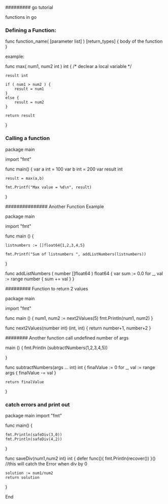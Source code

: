 ######### go tutorial


functions in go

### Defining a Function:

func function_name( [parameter list] ) [return_types] {
	body of the function
}


example:

func max( num1, num2 int ) int {
	/* declear a local variable */

	result int

	if ( num1 > num2 ) {
		result = num1
	}
	else {
		result = num2
	}

	return result
}

### Calling a function

package main

import "fmt"

func main() {
	var a int = 100
	var b int = 200
	var result int

	result = max(a,b)

	fmt.Printf("Max value = %d\n", result)	
}

############### Another Function Example 

package main

import "fmt"

func main () {
	
	listnumbers := []float64{1,2,3,4,5}

	fmt.Printf("Sum of listnumbers ", addListNumbers(listnumbers))
}

func addListNumbers ( number []float64 ) float64 {
	var sum := 0.0
	for _, val := range number {
	sum += val
	}
}


######### Function to return 2 values 

package main

import "fmt"

func main () {
	num1, num2 := next2Values(5)
	fmt.Println(num1, num2)
}

func next2Values(number int) (int, int) {
	return number+1, number+2
}


######## Another function call undefined number of args


main () {
	fmt.Println (subtractNumbers(1,2,3,4,5))

}

func subtractNumbers(args ... int) int {
	finalValue := 0
	for _, val := range args {
		finalValue -= val
	}

	return finalValue
}


### catch errors and print out

package main
import "fmt"

func main() {
	
	fmt.Println(safeDiv(3,0))
	fmt.Println(safeDiv(4,2))
}

func saveDiv(num1,num2 int) int {
	defer func(){
	fmt.Println(recover())
	}()   //this will catch the Error when div by 0

	solution := num1/num2
	return solution
}

End





